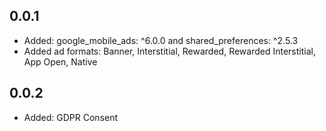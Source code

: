 ## 0.0.1

* Added: google_mobile_ads: ^6.0.0 and shared_preferences: ^2.5.3
* Added ad formats: Banner, Interstitial, Rewarded, Rewarded Interstitial, App Open, Native

## 0.0.2

* Added: GDPR Consent